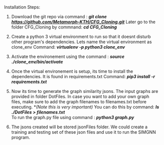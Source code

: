 Installation Steps: 

1. Download the git repo via command : 
***git clone https://github.com/Metamorph-KTH/CFG_Cloning.git***
   Later go to the folder CFG_Cloning by commnand: 
   ***cd CFG_Cloning***

2. Create a python 3 virtual environment to run so that it doesnt disturb other program's dependencies. Lets name the virtual environment as clone_env
   Command: ***virtualenv -p python3 clone_env***

3. Activate the environement using the command :
***source ./clone_env/bin/activate***

4. Once the virtual environement is setup, its time to install the dependencies. It is found in requirements.txt 
   Command: ***pip3 install -r requirements.txt*** 

5. Now its time to generate the graph similarity jsons. The input graphs are provided in folder DotFiles. In case you want to add your own graph files, make sure to add the graph filenames to filenames.txt before executing. **(*Note this is very important)** You can do this by command:
***ls ./DotFiles > filenames.txt***  
   To run the graph.py file using command : 
   ***python3 graph.py***
   
6.  The jsons created will be stored jsonFiles folder. We could create a training and testing set of these json files and use it to run the SIMGNN program.   

